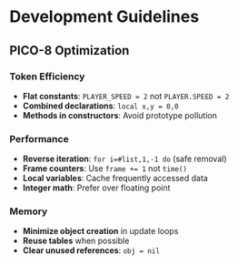 # Development Guidelines

## PICO-8 Optimization

### Token Efficiency
- **Flat constants**: `PLAYER_SPEED = 2` not `PLAYER.SPEED = 2`
- **Combined declarations**: `local x,y = 0,0`
- **Methods in constructors**: Avoid prototype pollution

### Performance
- **Reverse iteration**: `for i=#list,1,-1 do` (safe removal)
- **Frame counters**: Use `frame += 1` not `time()`
- **Local variables**: Cache frequently accessed data
- **Integer math**: Prefer over floating point

### Memory
- **Minimize object creation** in update loops
- **Reuse tables** when possible
- **Clear unused references**: `obj = nil`
